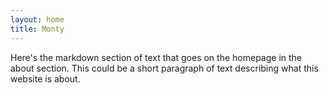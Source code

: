 ```yaml
---
layout: home
title: Monty
---
```


Here's the markdown section of text that goes on the homepage in the about section. This could be a short paragraph of text describing what this website is about.
